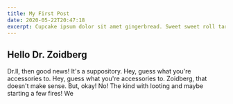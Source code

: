 ```yaml
---
title: My First Post
date: 2020-05-22T20:47:18
excerpt: Cupcake ipsum dolor sit amet gingerbread. Sweet sweet roll tart gummies cake caramels. Apple pie muffin apple pie bear claw sugar plum. Toffee cake I love cake. I love icing muffin. Sesame snaps tootsie roll bear claw macaroon brownie. I love wafer sweet tiramisu. Lollipop muffin lollipop sweet roll brownie pie caramels pie dragée. Wafer I love brownie sweet roll. Cookie tootsie roll bonbon marzipan croissant jelly gummi bears. Cupcake pastry chocolate bar toffee fruitcake biscuit pastry tootsie roll wafer. Ice cream sesame snaps gummi bears lollipop caramels. Brownie tootsie roll cotton candy
---
```


## Hello Dr. Zoidberg

Dr.ll, then good news! It's a suppository. Hey, guess what you're accessories to. Hey, guess what you're accessories to. Zoidberg, that doesn't make sense. But, okay! No! The kind with looting and maybe starting a few fires! We
